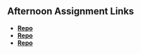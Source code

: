 ## Afternoon Assignment Links

* **[Repo]( https://github.com/khilek/chore )**
* **[Repo](https://github.com/khilek/<ASSIGNMENT_REPO>)**
* **[Repo](https://github.com/khilek/<ASSIGNMENT_REPO>)**
